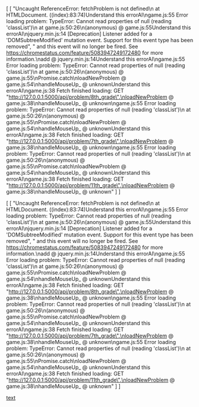 [
  [
    "Uncaught ReferenceError: fetchProblem is not defined\n    at HTMLDocument.<anonymous> ((index):83:74)Understand this errorAI\ngame.js:55 Error loading problem: TypeError: Cannot read properties of null (reading 'classList')\n    at game.js:50:26\n(anonymous) @ game.js:55Understand this errorAI\njquery.min.js:14 [Deprecation] Listener added for a 'DOMSubtreeModified' mutation event. Support for this event type has been removed",
    " and this event will no longer be fired. See https://chromestatus.com/feature/5083947249172480 for more information.\nadd @ jquery.min.js:14Understand this errorAI\ngame.js:55 Error loading problem: TypeError: Cannot read properties of null (reading 'classList')\n    at game.js:50:26\n(anonymous) @ game.js:55\nPromise.catch\nloadNewProblem @ game.js:54\nhandleMouseUp_ @ unknownUnderstand this errorAI\ngame.js:38 Fetch finished loading: GET \"http://127.0.0.1:5000/api/problem/8th_grade\".\nloadNewProblem @ game.js:38\nhandleMouseUp_ @ unknown\ngame.js:55 Error loading problem: TypeError: Cannot read properties of null (reading 'classList')\n    at game.js:50:26\n(anonymous) @ game.js:55\nPromise.catch\nloadNewProblem @ game.js:54\nhandleMouseUp_ @ unknownUnderstand this errorAI\ngame.js:38 Fetch finished loading: GET \"http://127.0.0.1:5000/api/problem/7th_grade\".\nloadNewProblem @ game.js:38\nhandleMouseUp_ @ unknown\ngame.js:55 Error loading problem: TypeError: Cannot read properties of null (reading 'classList')\n    at game.js:50:26\n(anonymous) @ game.js:55\nPromise.catch\nloadNewProblem @ game.js:54\nhandleMouseUp_ @ unknownUnderstand this errorAI\ngame.js:38 Fetch finished loading: GET \"http://127.0.0.1:5000/api/problem/11th_grade\".\nloadNewProblem @ game.js:38\nhandleMouseUp_ @ unknown"
  ]
]

[ [ "Uncaught ReferenceError: fetchProblem is not defined\n at HTMLDocument.<anonymous> ((index):83:74)Understand this errorAI\ngame.js:55 Error loading problem: TypeError: Cannot read properties of null (reading 'classList')\n at game.js:50:26\n(anonymous) @ game.js:55Understand this errorAI\njquery.min.js:14 [Deprecation] Listener added for a 'DOMSubtreeModified' mutation event. Support for this event type has been removed", " and this event will no longer be fired. See https://chromestatus.com/feature/5083947249172480 for more information.\nadd @ jquery.min.js:14Understand this errorAI\ngame.js:55 Error loading problem: TypeError: Cannot read properties of null (reading 'classList')\n at game.js:50:26\n(anonymous) @ game.js:55\nPromise.catch\nloadNewProblem @ game.js:54\nhandleMouseUp_ @ unknownUnderstand this errorAI\ngame.js:38 Fetch finished loading: GET \"http://127.0.0.1:5000/api/problem/8th_grade\".\nloadNewProblem @ game.js:38\nhandleMouseUp_ @ unknown\ngame.js:55 Error loading problem: TypeError: Cannot read properties of null (reading 'classList')\n at game.js:50:26\n(anonymous) @ game.js:55\nPromise.catch\nloadNewProblem @ game.js:54\nhandleMouseUp_ @ unknownUnderstand this errorAI\ngame.js:38 Fetch finished loading: GET \"http://127.0.0.1:5000/api/problem/7th_grade\".\nloadNewProblem @ game.js:38\nhandleMouseUp_ @ unknown\ngame.js:55 Error loading problem: TypeError: Cannot read properties of null (reading 'classList')\n at game.js:50:26\n(anonymous) @ game.js:55\nPromise.catch\nloadNewProblem @ game.js:54\nhandleMouseUp_ @ unknownUnderstand this errorAI\ngame.js:38 Fetch finished loading: GET \"http://127.0.0.1:5000/api/problem/11th_grade\".\nloadNewProblem @ game.js:38\nhandleMouseUp_ @ unknown" ] ]</anonymous>


[text](../../Users/Machine81/AppData/Local/Temp/PowerToys_Paste_20241204113114.txt)
